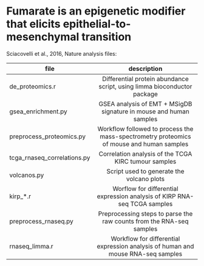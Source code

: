 Fumarate is an epigenetic modifier that elicits epithelial-to-mesenchymal transition
======

Sciacovelli et al., 2016, Nature analysis files:

| file        | description           | 
| ------------- |:-------------:| 
| de_proteomics.r      | Differential protein abundance script, using limma bioconductor package| 
| gsea_enrichment.py      | GSEA analysis of EMT + MSigDB signature in mouse and human samples | 
| preprocess_proteomics.py      | Workflow followed to process the mass-spectrometry proteomics of mouse and human samples | 
| tcga_rnaseq_correlations.py      | Correlation analysis of the TCGA KIRC tumour samples | 
| volcanos.py      | Script used to generate the volcano plots | 
| kirp_*.r      | Worflow for differential expression analysis of KIRP RNA-seq TCGA samples | 
| preprocess_rnaseq.py      | Preprocessing steps to parse the raw counts from the RNA-seq samples | 
| rnaseq_limma.r      | Workflow for differential expression analysis of human and mouse RNA-seq samples | 
